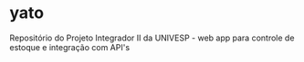 # yato
Repositório do Projeto Integrador II da UNIVESP - web app para controle de estoque e integração com API's 
